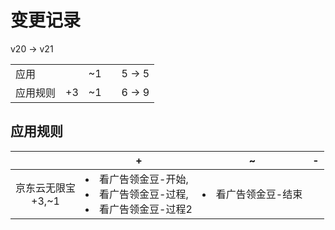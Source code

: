 # 变更记录

v20 -> v21

||||||
|-|:-:|:-:|:-:|:-:|
|应用||~1||5 -> 5|
|应用规则|+3|~1||6 -> 9|

## 应用规则

||+|~|-|
|:-:|-|-|-|
|京东云无限宝<br>+3,~1|<li>看广告领金豆-开始,<li>看广告领金豆-过程,<li>看广告领金豆-过程2|<li>看广告领金豆-结束||
